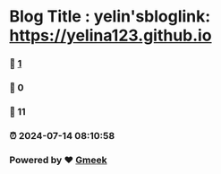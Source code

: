 # Blog Title : yelin'sbloglink: https://yelina123.github.io 
### :page_facing_up: [1](https://yelina123.github.io/tag.html) 
### :speech_balloon: 0 
### :hibiscus: 11 
### :alarm_clock: 2024-07-14 08:10:58 
### Powered by :heart: [Gmeek](https://github.com/Meekdai/Gmeek)
